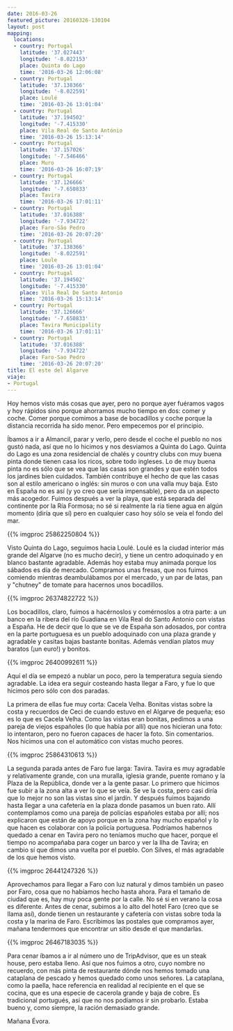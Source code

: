 ```yaml
---
date: 2016-03-26
featured_picture: 20160326-130104
layout: post
mapping:
  locations:
  - country: Portugal
    latitude: '37.027443'
    longitude: '-8.022153'
    place: Quinta do Lago
    time: '2016-03-26 12:06:08'
  - country: Portugal
    latitude: '37.138366'
    longitude: '-8.022591'
    place: Loulé
    time: '2016-03-26 13:01:04'
  - country: Portugal
    latitude: '37.194502'
    longitude: '-7.415330'
    place: Vila Real de Santo António
    time: '2016-03-26 15:13:14'
  - country: Portugal
    latitude: '37.157026'
    longitude: '-7.546466'
    place: Muro
    time: '2016-03-26 16:07:19'
  - country: Portugal
    latitude: '37.126666'
    longitude: '-7.650833'
    place: Tavira
    time: '2016-03-26 17:01:11'
  - country: Portugal
    latitude: '37.016388'
    longitude: '-7.934722'
    place: Faro-São Pedro
    time: '2016-03-26 20:07:20'
  - country: Portugal
    latitude: '37.138366'
    longitude: '-8.022591'
    place: Loule
    time: '2016-03-26 13:01:04'
  - country: Portugal
    latitude: '37.194502'
    longitude: '-7.415330'
    place: Vila Real De Santo Antonio
    time: '2016-03-26 15:13:14'
  - country: Portugal
    latitude: '37.126666'
    longitude: '-7.650833'
    place: Tavira Municipality
    time: '2016-03-26 17:01:11'
  - country: Portugal
    latitude: '37.016388'
    longitude: '-7.934722'
    place: Faro-Sao Pedro
    time: '2016-03-26 20:07:20'
title: El este del Algarve
viaje:
- Portugal
---
```


Hoy hemos visto más cosas que ayer, pero no porque ayer fuéramos vagos y hoy rápidos sino porque ahorramos mucho tiempo en dos: comer y coche. Comer porque comimos a base de bocadillos y coche porque la distancia recorrida ha sido menor. Pero empecemos por el principio.

Íbamos a ir a Almancil, parar y verlo, pero desde el coche el pueblo no nos gustó nada, así que no lo hicimos y nos desviamos a Quinta do Lago. Quinta do Lago es una zona residencial de chalés y country clubs con muy buena pinta donde tienen casa los ricos, sobre todo ingleses. Lo de muy buena pinta no es sólo que se vea que las casas son grandes y que estén todos los jardines bien cuidados. También contribuye el hecho de que las casas son al estilo americano o inglés: sin muros o con una valla muy baja. Esto en España no es así (y yo creo que sería impensable), pero da un aspecto más acogedor. Fuimos después a ver la playa, que está separada del continente por la Ría Formosa; no sé si realmente la ría tiene agua en algún momento (diría que sí) pero en cualquier caso hoy sólo se veía el fondo del mar.

{{% imgproc 25862250804 %}}

Visto Quinta do Lago, seguimos hacia Loulé. Loulé es la ciudad interior más grande del Algarve (no es mucho decir), y tiene un centro adoquinado y en blanco bastante agradable. Además hoy estaba muy animada porque los sábados es día de mercado. Compramos unas fresas, que nos fuimos comiendo mientras deambulábamos por el mercado, y un par de latas, pan y "chutney" de tomate para hacernos unos bocadillos.

{{% imgproc 26374822722 %}}

Los bocadillos, claro, fuimos a hacérnoslos y comérnoslos a otra parte: a un banco en la ribera del río Guadiana en Vila Real do Santo Antonio con vistas a España. He de decir que lo que se ve de España son adosados, por contra en la parte portuguesa es un pueblo adoquinado con una plaza grande y agradable y casitas bajas bastante bonitas. Además vendían platos muy baratos (¡un euro!) y bonitos.

{{% imgproc 26400992611 %}}

Aquí el día se empezó a nublar un poco, pero la temperatura seguía siendo agradable. La idea era seguir costeando hasta llegar a Faro, y fue lo que hicimos pero sólo con dos paradas.

La primera de ellas fue muy corta: Cacela Velha. Bonitas vistas sobre la costa y recuerdos de Ceci de cuando estuvo en el Algarve de pequeña; eso es lo que es Cacela Velha. Como las vistas eran bonitas, pedimos a una pareja de viejos españoles (lo que había por allí) que nos hicieran una foto: lo intentaron, pero no fueron capaces de hacer la foto. Sin comentarios. Nos hicimos una con el automático con vistas mucho peores.

{{% imgproc 25864310613 %}}

La segunda parada antes de Faro fue larga: Tavira. Tavira es muy agradable y relativamente grande, con una muralla, iglesia grande, puente romano y la Plaza de la República, donde ver a la gente pasar. Lo primero que hicimos fue subir a la zona alta a ver lo que se veía. Se ve la costa, pero casi diría que lo mejor no son las vistas sino el jardín. Y después fuimos bajando hasta llegar a una cafetería en la plaza donde pasamos un buen rato. Allí contemplamos como una pareja de policías españoles estaba por allí; nos explicaron que están de apoyo porque en la zona hay mucho español y lo que hacen es colaborar con la policía portuguesa. Podríamos habernos quedado a cenar en Tavira pero no teníamos mucho que hacer, porque el tiempo no acompañaba para coger un barco y ver la Ilha de Tavira; en cambio sí que dimos una vuelta por el pueblo. Con Silves, el más agradable de los que hemos visto.

{{% imgproc 26441247326 %}}

Aprovechamos para llegar a Faro con luz natural y dimos también un paseo por Faro, cosa que no habíamos hecho hasta ahora. Para el tamaño de ciudad que es, hay muy poca gente por la calle. No sé si en verano la cosa es diferente. Antes de cenar, subimos a lo alto del hotel Faro (creo que se llama así), donde tienen un restaurante y cafetería con vistas sobre toda la costa y la marina de Faro. Escribimos las postales que compramos ayer, mañana tendermoes que encontrar un sitio desde el que mandarlas.

{{% imgproc 26467183035 %}}

Para cenar íbamos a ir al número uno de TripAdvisor, que es un steak house, pero estaba lleno. Así que nos fuimos a otro, cuyo nombre no recuerdo, con más pinta de restaurante dónde nos hemos tomado una cataplana de pescado y hemos quedado como unos señores. La cataplana, como la paella, hace referencia en realidad al recipiente en el que se cocina, que es una especie de cacerola grande y baja de cobre. Es tradicional portugués, así que no nos podíamos ir sin probarlo. Estaba bueno y, como siempre, la ración demasiado grande.

Mañana Évora.